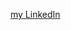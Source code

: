 [my LinkedIn](https://www.linkedin.com/in/marcinrzezniczuk/)


<!--
### Hi there 👋
-->
<!--
[![Marcin's github stats](https://github-readme-stats.vercel.app/api?username=mrzeznic&show_icons=true&count_private=true&theme=radical)](https://github.com/anuraghazra/github-readme-stats) [![Top Langs](https://github-readme-stats.vercel.app/api/top-langs/?username=mrzeznic&layout=compact))](https://github.com/anuraghazra/github-readme-stats)
-->

<!--
**mrzeznic/mrzeznic** is a ✨ _special_ ✨ repository because its `README.md` (this file) appears on your GitHub profile.

Here are some ideas to get you started:

- 🔭 I’m currently working on ...
- 🌱 I’m currently learning ...
- 👯 I’m looking to collaborate on ...
- 🤔 I’m looking for help with ...
- 💬 Ask me about ...
- 📫 How to reach me: ...
- 😄 Pronouns: ...
- ⚡ Fun fact: ...
-->
